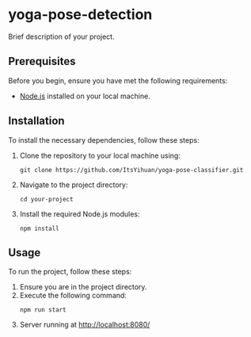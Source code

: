 # yoga-pose-detection

Brief description of your project.

## Prerequisites

Before you begin, ensure you have met the following requirements:

- [Node.js](https://nodejs.org/) installed on your local machine.

## Installation

To install the necessary dependencies, follow these steps:

1. Clone the repository to your local machine using:
   ```
   git clone https://github.com/ItsYihuan/yoga-pose-classifier.git
   ```
2. Navigate to the project directory:
   ```
   cd your-project
   ```
3. Install the required Node.js modules:
   ```
   npm install
   ```
## Usage

To run the project, follow these steps:

1. Ensure you are in the project directory.
2. Execute the following command:
   ```
   npm run start
   ```
3. Server running at [http://localhost:8080/](http://localhost:8080/)
